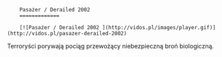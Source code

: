 
        Pasażer / Derailed 2002 
        =============
        
        [![Pasażer / Derailed 2002 ](http://vidos.pl/images/player.gif)](http://vidos.pl/pasazer-derailed-2002)
        
        
 Terroryści porywają pociąg przewożący niebezpieczną broń biologiczną.
    